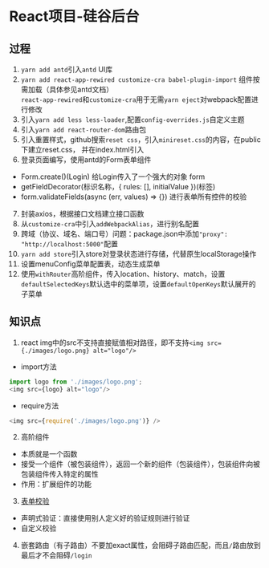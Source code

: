 # React项目-硅谷后台
## 过程
1. `yarn add antd`引入`antd` UI库
2. `yarn add react-app-rewired customize-cra babel-plugin-import` 组件按需加载（具体参见antd文档）  
  `react-app-rewired`和`customize-cra`用于无需`yarn eject`对webpack配置进行修改
3. 引入`yarn add less less-loader`,配置`config-overrides.js`自定义主题
4. 引入`yarn add react-router-dom`路由包
5. 引入重置样式，github搜索`reset css`，引入`minireset.css`的内容，在public下建立reset.css， 并在index.html引入
6. 登录页面编写，使用antd的Form表单组件
- Form.create()(Login) 给Login传入了一个强大的对象 form
- getFieldDecorator(标识名称，{ rules: [], initialValue })(标签)
- form.validateFields(async (err, values) => {}) 进行表单所有控件的校验
7. 封装axios，根据接口文档建立接口函数
8. 从`customize-cra`中引入`addWebpackAlias`，进行别名配置
9. 跨域（协议、域名、端口号）问题：package.json中添加`"proxy": "http://localhost:5000"`配置
10. `yarn add store`引入store对登录状态进行存储，代替原生localStorage操作
11. 设置menuConfig菜单配置表，动态生成菜单
12. 使用`withRouter`高阶组件，传入location、history、match，设置`defaultSelectedKeys`默认选中的菜单项，设置`defaultOpenKeys`默认展开的子菜单
## 知识点
1. react img中的src不支持直接赋值相对路径，即不支持`<img src={./images/logo.png} alt="logo"/>`
- import方法
```js
import logo from './images/logo.png';
<img src={logo} alt="logo"/>
```
- require方法
```js
<img src={require('./images/logo.png')} />
```
2. 高阶组件
- 本质就是一个函数
- 接受一个组件（被包装组件），返回一个新的组件（包装组件），包装组件向被包装组件传入特定的属性
- 作用：扩展组件的功能

3. [表单校验](https://ant.design/components/form-cn/#components-form-demo-normal-login)
- 声明式验证：直接使用别人定义好的验证规则进行验证
- 自定义校验

4. 嵌套路由（有子路由）不要加exact属性，会阻碍子路由匹配，而且`/`路由放到最后才不会阻碍`/login`
